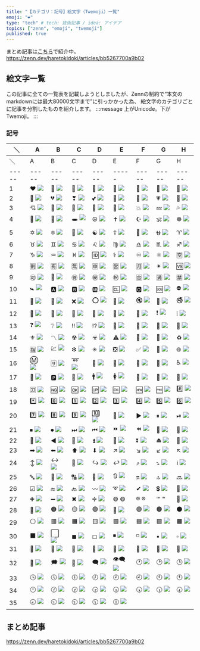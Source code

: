```yaml
---
title: "【カテゴリ：記号】絵文字（Twemoji）一覧"
emoji: "❤"
type: "tech" # tech: 技術記事 / idea: アイデア
topics: ["zenn", "emoji", "twemoji"]
published: true
---
```

まとめ記事は[こちら](https://zenn.dev/haretokidoki/articles/bb5267700a9b02)で紹介中。
https://zenn.dev/haretokidoki/articles/bb5267700a9b02

## 絵文字一覧
この記事に全ての一覧表を記載しようとしましたが、Zennの制約で“本文のmarkdownには最大80000文字まで”に引っかかった為、
絵文字のカテゴリごとに記事を分割したものを紹介します。
:::message
上がUnicode。下がTwemoji。
:::
### 記号
| ＼ | A | B | C | D | E | F | G | H |
| ----- | ----- | ----- | ----- | ----- | ----- | ----- | ----- | ----- |
| ＼ | A | B | C | D | E | F | G | H |
| ----- | ----- | ----- | ----- | ----- | ----- | ----- | ----- | ----- |
| 1 | ❤ ![](https://twemoji.maxcdn.com/v/14.0.2/72x72/2764.png) | 🧡 ![](https://twemoji.maxcdn.com/v/14.0.2/72x72/1f9e1.png) | 💛 ![](https://twemoji.maxcdn.com/v/14.0.2/72x72/1f49b.png) | 💚 ![](https://twemoji.maxcdn.com/v/14.0.2/72x72/1f49a.png) | 💙 ![](https://twemoji.maxcdn.com/v/14.0.2/72x72/1f499.png) | 💜 ![](https://twemoji.maxcdn.com/v/14.0.2/72x72/1f49c.png) | 🤎 ![](https://twemoji.maxcdn.com/v/14.0.2/72x72/1f90e.png) | 🖤 ![](https://twemoji.maxcdn.com/v/14.0.2/72x72/1f5a4.png) |
| 2 | 🤍 ![](https://twemoji.maxcdn.com/v/14.0.2/72x72/1f90d.png) | 💔 ![](https://twemoji.maxcdn.com/v/14.0.2/72x72/1f494.png) | ❣ ![](https://twemoji.maxcdn.com/v/14.0.2/72x72/2763.png) | 💕 ![](https://twemoji.maxcdn.com/v/14.0.2/72x72/1f495.png) | 💞 ![](https://twemoji.maxcdn.com/v/14.0.2/72x72/1f49e.png) | 💓 ![](https://twemoji.maxcdn.com/v/14.0.2/72x72/1f493.png) | 💗 ![](https://twemoji.maxcdn.com/v/14.0.2/72x72/1f497.png) | 💖 ![](https://twemoji.maxcdn.com/v/14.0.2/72x72/1f496.png) |
| 3 | 💘 ![](https://twemoji.maxcdn.com/v/14.0.2/72x72/1f498.png) | 💝 ![](https://twemoji.maxcdn.com/v/14.0.2/72x72/1f49d.png) | 💟 ![](https://twemoji.maxcdn.com/v/14.0.2/72x72/1f49f.png) | 💌 ![](https://twemoji.maxcdn.com/v/14.0.2/72x72/1f48c.png) | 💢 ![](https://twemoji.maxcdn.com/v/14.0.2/72x72/1f4a2.png) | 💥 ![](https://twemoji.maxcdn.com/v/14.0.2/72x72/1f4a5.png) | 💤 ![](https://twemoji.maxcdn.com/v/14.0.2/72x72/1f4a4.png) | 💦 ![](https://twemoji.maxcdn.com/v/14.0.2/72x72/1f4a6.png) |
| 4 | 💨 ![](https://twemoji.maxcdn.com/v/14.0.2/72x72/1f4a8.png) | 💫 ![](https://twemoji.maxcdn.com/v/14.0.2/72x72/1f4ab.png) | 🕳 ![](https://twemoji.maxcdn.com/v/14.0.2/72x72/1f573.png) | ☮ ![](https://twemoji.maxcdn.com/v/14.0.2/72x72/262e.png) | ✝ ![](https://twemoji.maxcdn.com/v/14.0.2/72x72/271d.png) | ☪ ![](https://twemoji.maxcdn.com/v/14.0.2/72x72/262a.png) | 🕉 ![](https://twemoji.maxcdn.com/v/14.0.2/72x72/1f549.png) | ☸ ![](https://twemoji.maxcdn.com/v/14.0.2/72x72/2638.png) |
| 5 | ✡ ![](https://twemoji.maxcdn.com/v/14.0.2/72x72/2721.png) | 🔯 ![](https://twemoji.maxcdn.com/v/14.0.2/72x72/1f52f.png) | 🕎 ![](https://twemoji.maxcdn.com/v/14.0.2/72x72/1f54e.png) | ☯ ![](https://twemoji.maxcdn.com/v/14.0.2/72x72/262f.png) | ☦ ![](https://twemoji.maxcdn.com/v/14.0.2/72x72/2626.png) | 🛐 ![](https://twemoji.maxcdn.com/v/14.0.2/72x72/1f6d0.png) | ⛎ ![](https://twemoji.maxcdn.com/v/14.0.2/72x72/26ce.png) | ♈ ![](https://twemoji.maxcdn.com/v/14.0.2/72x72/2648.png) |
| 6 | ♉ ![](https://twemoji.maxcdn.com/v/14.0.2/72x72/2649.png) | ♊ ![](https://twemoji.maxcdn.com/v/14.0.2/72x72/264a.png) | ♋ ![](https://twemoji.maxcdn.com/v/14.0.2/72x72/264b.png) | ♌ ![](https://twemoji.maxcdn.com/v/14.0.2/72x72/264c.png) | ♍ ![](https://twemoji.maxcdn.com/v/14.0.2/72x72/264d.png) | ♎ ![](https://twemoji.maxcdn.com/v/14.0.2/72x72/264e.png) | ♏ ![](https://twemoji.maxcdn.com/v/14.0.2/72x72/264f.png) | ♐ ![](https://twemoji.maxcdn.com/v/14.0.2/72x72/2650.png) |
| 7 | ♑ ![](https://twemoji.maxcdn.com/v/14.0.2/72x72/2651.png) | ♒ ![](https://twemoji.maxcdn.com/v/14.0.2/72x72/2652.png) | ♓ ![](https://twemoji.maxcdn.com/v/14.0.2/72x72/2653.png) | 🆔 ![](https://twemoji.maxcdn.com/v/14.0.2/72x72/1f194.png) | ⚕ ![](https://twemoji.maxcdn.com/v/14.0.2/72x72/2695.png) | ♾ ![](https://twemoji.maxcdn.com/v/14.0.2/72x72/267e.png) | ⚛ ![](https://twemoji.maxcdn.com/v/14.0.2/72x72/269b.png) | 🈳 ![](https://twemoji.maxcdn.com/v/14.0.2/72x72/1f233.png) |
| 8 | 🈹 ![](https://twemoji.maxcdn.com/v/14.0.2/72x72/1f239.png) | 🈶 ![](https://twemoji.maxcdn.com/v/14.0.2/72x72/1f236.png) | 🈚 ![](https://twemoji.maxcdn.com/v/14.0.2/72x72/1f21a.png) | 🈸 ![](https://twemoji.maxcdn.com/v/14.0.2/72x72/1f238.png) | 🈺 ![](https://twemoji.maxcdn.com/v/14.0.2/72x72/1f23a.png) | 🈷 ![](https://twemoji.maxcdn.com/v/14.0.2/72x72/1f237.png) | ✴ ![](https://twemoji.maxcdn.com/v/14.0.2/72x72/2734.png) | 🆚 ![](https://twemoji.maxcdn.com/v/14.0.2/72x72/1f19a.png) |
| 9 | 🉑 ![](https://twemoji.maxcdn.com/v/14.0.2/72x72/1f251.png) | 💮 ![](https://twemoji.maxcdn.com/v/14.0.2/72x72/1f4ae.png) | 🉐 ![](https://twemoji.maxcdn.com/v/14.0.2/72x72/1f250.png) | ㊙ ![](https://twemoji.maxcdn.com/v/14.0.2/72x72/3299.png) | ㊗ ![](https://twemoji.maxcdn.com/v/14.0.2/72x72/3297.png) | 🈴 ![](https://twemoji.maxcdn.com/v/14.0.2/72x72/1f234.png) | 🈵 ![](https://twemoji.maxcdn.com/v/14.0.2/72x72/1f235.png) | 🈲 ![](https://twemoji.maxcdn.com/v/14.0.2/72x72/1f232.png) |
| 10 | 🚼 ![](https://twemoji.maxcdn.com/v/14.0.2/72x72/1f6bc.png) | 🅰 ![](https://twemoji.maxcdn.com/v/14.0.2/72x72/1f170.png) | 🅱 ![](https://twemoji.maxcdn.com/v/14.0.2/72x72/1f171.png) | 🆎 ![](https://twemoji.maxcdn.com/v/14.0.2/72x72/1f18e.png) | 🆑 ![](https://twemoji.maxcdn.com/v/14.0.2/72x72/1f191.png) | 🅾 ![](https://twemoji.maxcdn.com/v/14.0.2/72x72/1f17e.png) | 🆘 ![](https://twemoji.maxcdn.com/v/14.0.2/72x72/1f198.png) | ⛔ ![](https://twemoji.maxcdn.com/v/14.0.2/72x72/26d4.png) |
| 11 | 🛑 ![](https://twemoji.maxcdn.com/v/14.0.2/72x72/1f6d1.png) | 📛 ![](https://twemoji.maxcdn.com/v/14.0.2/72x72/1f4db.png) | ❌ ![](https://twemoji.maxcdn.com/v/14.0.2/72x72/274c.png) | ⭕ ![](https://twemoji.maxcdn.com/v/14.0.2/72x72/2b55.png) | 🚫 ![](https://twemoji.maxcdn.com/v/14.0.2/72x72/1f6ab.png) | 🔇 ![](https://twemoji.maxcdn.com/v/14.0.2/72x72/1f507.png) | 🔕 ![](https://twemoji.maxcdn.com/v/14.0.2/72x72/1f515.png) | 🚭 ![](https://twemoji.maxcdn.com/v/14.0.2/72x72/1f6ad.png) |
| 12 | 🚷 ![](https://twemoji.maxcdn.com/v/14.0.2/72x72/1f6b7.png) | 🚯 ![](https://twemoji.maxcdn.com/v/14.0.2/72x72/1f6af.png) | 🚳 ![](https://twemoji.maxcdn.com/v/14.0.2/72x72/1f6b3.png) | 🚱 ![](https://twemoji.maxcdn.com/v/14.0.2/72x72/1f6b1.png) | 🔞 ![](https://twemoji.maxcdn.com/v/14.0.2/72x72/1f51e.png) | 📵 ![](https://twemoji.maxcdn.com/v/14.0.2/72x72/1f4f5.png) | ❗ ![](https://twemoji.maxcdn.com/v/14.0.2/72x72/2757.png) | ❕ ![](https://twemoji.maxcdn.com/v/14.0.2/72x72/2755.png) |
| 13 | ❓ ![](https://twemoji.maxcdn.com/v/14.0.2/72x72/2753.png) | ❔ ![](https://twemoji.maxcdn.com/v/14.0.2/72x72/2754.png) | ‼ ![](https://twemoji.maxcdn.com/v/14.0.2/72x72/203c.png) | ⁉ ![](https://twemoji.maxcdn.com/v/14.0.2/72x72/2049.png) | 💯 ![](https://twemoji.maxcdn.com/v/14.0.2/72x72/1f4af.png) | 🔅 ![](https://twemoji.maxcdn.com/v/14.0.2/72x72/1f505.png) | 🔆 ![](https://twemoji.maxcdn.com/v/14.0.2/72x72/1f506.png) | 🔱 ![](https://twemoji.maxcdn.com/v/14.0.2/72x72/1f531.png) |
| 14 | ⚜ ![](https://twemoji.maxcdn.com/v/14.0.2/72x72/269c.png) | 〽 ![](https://twemoji.maxcdn.com/v/14.0.2/72x72/303d.png) | ☢ ![](https://twemoji.maxcdn.com/v/14.0.2/72x72/2622.png) | ☣ ![](https://twemoji.maxcdn.com/v/14.0.2/72x72/2623.png) | ⚠ ![](https://twemoji.maxcdn.com/v/14.0.2/72x72/26a0.png) | 🚸 ![](https://twemoji.maxcdn.com/v/14.0.2/72x72/1f6b8.png) | 🔰 ![](https://twemoji.maxcdn.com/v/14.0.2/72x72/1f530.png) | ♻ ![](https://twemoji.maxcdn.com/v/14.0.2/72x72/267b.png) |
| 15 | 🈯 ![](https://twemoji.maxcdn.com/v/14.0.2/72x72/1f22f.png) | 💹 ![](https://twemoji.maxcdn.com/v/14.0.2/72x72/1f4b9.png) | ❇ ![](https://twemoji.maxcdn.com/v/14.0.2/72x72/2747.png) | ✳ ![](https://twemoji.maxcdn.com/v/14.0.2/72x72/2733.png) | ❎ ![](https://twemoji.maxcdn.com/v/14.0.2/72x72/274e.png) | ✅ ![](https://twemoji.maxcdn.com/v/14.0.2/72x72/2705.png) | 💠 ![](https://twemoji.maxcdn.com/v/14.0.2/72x72/1f4a0.png) | 🌐 ![](https://twemoji.maxcdn.com/v/14.0.2/72x72/1f310.png) |
| 16 | Ⓜ ![](https://twemoji.maxcdn.com/v/14.0.2/72x72/24c2.png) | 🈂 ![](https://twemoji.maxcdn.com/v/14.0.2/72x72/1f202.png) | ➿ ![](https://twemoji.maxcdn.com/v/14.0.2/72x72/27bf.png) | 🛂 ![](https://twemoji.maxcdn.com/v/14.0.2/72x72/1f6c2.png) | 🛃 ![](https://twemoji.maxcdn.com/v/14.0.2/72x72/1f6c3.png) | 🛄 ![](https://twemoji.maxcdn.com/v/14.0.2/72x72/1f6c4.png) | 🛅 ![](https://twemoji.maxcdn.com/v/14.0.2/72x72/1f6c5.png) | ♿ ![](https://twemoji.maxcdn.com/v/14.0.2/72x72/267f.png) |
| 17 | 🚾 ![](https://twemoji.maxcdn.com/v/14.0.2/72x72/1f6be.png) | 🅿 ![](https://twemoji.maxcdn.com/v/14.0.2/72x72/1f17f.png) | 🚰 ![](https://twemoji.maxcdn.com/v/14.0.2/72x72/1f6b0.png) | 🚹 ![](https://twemoji.maxcdn.com/v/14.0.2/72x72/1f6b9.png) | 🚺 ![](https://twemoji.maxcdn.com/v/14.0.2/72x72/1f6ba.png) | 🚻 ![](https://twemoji.maxcdn.com/v/14.0.2/72x72/1f6bb.png) | 🚮 ![](https://twemoji.maxcdn.com/v/14.0.2/72x72/1f6ae.png) | 📶 ![](https://twemoji.maxcdn.com/v/14.0.2/72x72/1f4f6.png) |
| 18 | 🈁 ![](https://twemoji.maxcdn.com/v/14.0.2/72x72/1f201.png) | 🆖 ![](https://twemoji.maxcdn.com/v/14.0.2/72x72/1f196.png) | 🆗 ![](https://twemoji.maxcdn.com/v/14.0.2/72x72/1f197.png) | 🆙 ![](https://twemoji.maxcdn.com/v/14.0.2/72x72/1f199.png) | 🆒 ![](https://twemoji.maxcdn.com/v/14.0.2/72x72/1f192.png) | 🆕 ![](https://twemoji.maxcdn.com/v/14.0.2/72x72/1f195.png) | 🆓 ![](https://twemoji.maxcdn.com/v/14.0.2/72x72/1f193.png) | #️⃣ ![](https://twemoji.maxcdn.com/v/14.0.2/72x72/23-20e3.png) |
| 19 | *️⃣ ![](https://twemoji.maxcdn.com/v/14.0.2/72x72/2a-20e3.png) | 0️⃣ ![](https://twemoji.maxcdn.com/v/14.0.2/72x72/30-20e3.png) | 1️⃣ ![](https://twemoji.maxcdn.com/v/14.0.2/72x72/31-20e3.png) | 2️⃣ ![](https://twemoji.maxcdn.com/v/14.0.2/72x72/32-20e3.png) | 3️⃣ ![](https://twemoji.maxcdn.com/v/14.0.2/72x72/33-20e3.png) | 4️⃣ ![](https://twemoji.maxcdn.com/v/14.0.2/72x72/34-20e3.png) | 5️⃣ ![](https://twemoji.maxcdn.com/v/14.0.2/72x72/35-20e3.png) | 6️⃣ ![](https://twemoji.maxcdn.com/v/14.0.2/72x72/36-20e3.png) |
| 20 | 7️⃣ ![](https://twemoji.maxcdn.com/v/14.0.2/72x72/37-20e3.png) | 8️⃣ ![](https://twemoji.maxcdn.com/v/14.0.2/72x72/38-20e3.png) | 9️⃣ ![](https://twemoji.maxcdn.com/v/14.0.2/72x72/39-20e3.png) | 🔟 ![](https://twemoji.maxcdn.com/v/14.0.2/72x72/1f51f.png) | 🔢 ![](https://twemoji.maxcdn.com/v/14.0.2/72x72/1f522.png) | ▶ ![](https://twemoji.maxcdn.com/v/14.0.2/72x72/25b6.png) | ⏸ ![](https://twemoji.maxcdn.com/v/14.0.2/72x72/23f8.png) | ⏯ ![](https://twemoji.maxcdn.com/v/14.0.2/72x72/23ef.png) |
| 21 | ⏹ ![](https://twemoji.maxcdn.com/v/14.0.2/72x72/23f9.png) | ⏺ ![](https://twemoji.maxcdn.com/v/14.0.2/72x72/23fa.png) | ⏭ ![](https://twemoji.maxcdn.com/v/14.0.2/72x72/23ed.png) | ⏮ ![](https://twemoji.maxcdn.com/v/14.0.2/72x72/23ee.png) | ⏩ ![](https://twemoji.maxcdn.com/v/14.0.2/72x72/23e9.png) | ⏪ ![](https://twemoji.maxcdn.com/v/14.0.2/72x72/23ea.png) | 🔀 ![](https://twemoji.maxcdn.com/v/14.0.2/72x72/1f500.png) | 🔁 ![](https://twemoji.maxcdn.com/v/14.0.2/72x72/1f501.png) |
| 22 | 🔂 ![](https://twemoji.maxcdn.com/v/14.0.2/72x72/1f502.png) | ◀ ![](https://twemoji.maxcdn.com/v/14.0.2/72x72/25c0.png) | 🔼 ![](https://twemoji.maxcdn.com/v/14.0.2/72x72/1f53c.png) | ⏫ ![](https://twemoji.maxcdn.com/v/14.0.2/72x72/23eb.png) | 🔽 ![](https://twemoji.maxcdn.com/v/14.0.2/72x72/1f53d.png) | ⏬ ![](https://twemoji.maxcdn.com/v/14.0.2/72x72/23ec.png) | ⏏ ![](https://twemoji.maxcdn.com/v/14.0.2/72x72/23cf.png) | 🎦 ![](https://twemoji.maxcdn.com/v/14.0.2/72x72/1f3a6.png) |
| 23 | ➡ ![](https://twemoji.maxcdn.com/v/14.0.2/72x72/27a1.png) | ⬅ ![](https://twemoji.maxcdn.com/v/14.0.2/72x72/2b05.png) | ⬆ ![](https://twemoji.maxcdn.com/v/14.0.2/72x72/2b06.png) | ⬇ ![](https://twemoji.maxcdn.com/v/14.0.2/72x72/2b07.png) | ↗ ![](https://twemoji.maxcdn.com/v/14.0.2/72x72/2197.png) | ↘ ![](https://twemoji.maxcdn.com/v/14.0.2/72x72/2198.png) | ↙ ![](https://twemoji.maxcdn.com/v/14.0.2/72x72/2199.png) | ↖ ![](https://twemoji.maxcdn.com/v/14.0.2/72x72/2196.png) |
| 24 | ↕ ![](https://twemoji.maxcdn.com/v/14.0.2/72x72/2195.png) | ↔ ![](https://twemoji.maxcdn.com/v/14.0.2/72x72/2194.png) | 🔄 ![](https://twemoji.maxcdn.com/v/14.0.2/72x72/1f504.png) | ↪ ![](https://twemoji.maxcdn.com/v/14.0.2/72x72/21aa.png) | ↩ ![](https://twemoji.maxcdn.com/v/14.0.2/72x72/21a9.png) | ⤴ ![](https://twemoji.maxcdn.com/v/14.0.2/72x72/2934.png) | ⤵ ![](https://twemoji.maxcdn.com/v/14.0.2/72x72/2935.png) | ℹ ![](https://twemoji.maxcdn.com/v/14.0.2/72x72/2139.png) |
| 25 | 🔤 ![](https://twemoji.maxcdn.com/v/14.0.2/72x72/1f524.png) | 🔡 ![](https://twemoji.maxcdn.com/v/14.0.2/72x72/1f521.png) | 🔠 ![](https://twemoji.maxcdn.com/v/14.0.2/72x72/1f520.png) | 🔣 ![](https://twemoji.maxcdn.com/v/14.0.2/72x72/1f523.png) | 🔃 ![](https://twemoji.maxcdn.com/v/14.0.2/72x72/1f503.png) | 🔛 ![](https://twemoji.maxcdn.com/v/14.0.2/72x72/1f51b.png) | 🔝 ![](https://twemoji.maxcdn.com/v/14.0.2/72x72/1f51d.png) | 🔜 ![](https://twemoji.maxcdn.com/v/14.0.2/72x72/1f51c.png) |
| 26 | ☑ ![](https://twemoji.maxcdn.com/v/14.0.2/72x72/2611.png) | 🔚 ![](https://twemoji.maxcdn.com/v/14.0.2/72x72/1f51a.png) | 🔙 ![](https://twemoji.maxcdn.com/v/14.0.2/72x72/1f519.png) | 〰 ![](https://twemoji.maxcdn.com/v/14.0.2/72x72/3030.png) | ➰ ![](https://twemoji.maxcdn.com/v/14.0.2/72x72/27b0.png) | ✔ ![](https://twemoji.maxcdn.com/v/14.0.2/72x72/2714.png) | 💲 ![](https://twemoji.maxcdn.com/v/14.0.2/72x72/1f4b2.png) | 💱 ![](https://twemoji.maxcdn.com/v/14.0.2/72x72/1f4b1.png) |
| 27 | ➕ ![](https://twemoji.maxcdn.com/v/14.0.2/72x72/2795.png) | ➖ ![](https://twemoji.maxcdn.com/v/14.0.2/72x72/2796.png) | ✖ ![](https://twemoji.maxcdn.com/v/14.0.2/72x72/2716.png) | ➗ ![](https://twemoji.maxcdn.com/v/14.0.2/72x72/2797.png) | © © | ® ® | ™ ™ | 🔘 ![](https://twemoji.maxcdn.com/v/14.0.2/72x72/1f518.png) |
| 28 | 🔴 ![](https://twemoji.maxcdn.com/v/14.0.2/72x72/1f534.png) | 🟠 ![](https://twemoji.maxcdn.com/v/14.0.2/72x72/1f7e0.png) | 🟡 ![](https://twemoji.maxcdn.com/v/14.0.2/72x72/1f7e1.png) | 🟢 ![](https://twemoji.maxcdn.com/v/14.0.2/72x72/1f7e2.png) | 🔵 ![](https://twemoji.maxcdn.com/v/14.0.2/72x72/1f535.png) | 🟣 ![](https://twemoji.maxcdn.com/v/14.0.2/72x72/1f7e3.png) | 🟤 ![](https://twemoji.maxcdn.com/v/14.0.2/72x72/1f7e4.png) | ⚫ ![](https://twemoji.maxcdn.com/v/14.0.2/72x72/26ab.png) |
| 29 | ⚪ ![](https://twemoji.maxcdn.com/v/14.0.2/72x72/26aa.png) | 🟥 ![](https://twemoji.maxcdn.com/v/14.0.2/72x72/1f7e5.png) | 🟧 ![](https://twemoji.maxcdn.com/v/14.0.2/72x72/1f7e7.png) | 🟨 ![](https://twemoji.maxcdn.com/v/14.0.2/72x72/1f7e8.png) | 🟩 ![](https://twemoji.maxcdn.com/v/14.0.2/72x72/1f7e9.png) | 🟦 ![](https://twemoji.maxcdn.com/v/14.0.2/72x72/1f7e6.png) | 🟪 ![](https://twemoji.maxcdn.com/v/14.0.2/72x72/1f7ea.png) | 🟫 ![](https://twemoji.maxcdn.com/v/14.0.2/72x72/1f7eb.png) |
| 30 | ⬛ ![](https://twemoji.maxcdn.com/v/14.0.2/72x72/2b1b.png) | ⬜ ![](https://twemoji.maxcdn.com/v/14.0.2/72x72/2b1c.png) | ◼ ![](https://twemoji.maxcdn.com/v/14.0.2/72x72/25fc.png) | ◻ ![](https://twemoji.maxcdn.com/v/14.0.2/72x72/25fb.png) | ◾ ![](https://twemoji.maxcdn.com/v/14.0.2/72x72/25fe.png) | ◽ ![](https://twemoji.maxcdn.com/v/14.0.2/72x72/25fd.png) | ▪ ![](https://twemoji.maxcdn.com/v/14.0.2/72x72/25aa.png) | ▫ ![](https://twemoji.maxcdn.com/v/14.0.2/72x72/25ab.png) |
| 31 | 🔶 ![](https://twemoji.maxcdn.com/v/14.0.2/72x72/1f536.png) | 🔸 ![](https://twemoji.maxcdn.com/v/14.0.2/72x72/1f538.png) | 🔷 ![](https://twemoji.maxcdn.com/v/14.0.2/72x72/1f537.png) | 🔹 ![](https://twemoji.maxcdn.com/v/14.0.2/72x72/1f539.png) | 🔺 ![](https://twemoji.maxcdn.com/v/14.0.2/72x72/1f53a.png) | 🔻 ![](https://twemoji.maxcdn.com/v/14.0.2/72x72/1f53b.png) | 🔲 ![](https://twemoji.maxcdn.com/v/14.0.2/72x72/1f532.png) | 🔳 ![](https://twemoji.maxcdn.com/v/14.0.2/72x72/1f533.png) |
| 32 | 💭 ![](https://twemoji.maxcdn.com/v/14.0.2/72x72/1f4ad.png) | 🗯 ![](https://twemoji.maxcdn.com/v/14.0.2/72x72/1f5ef.png) | 💬 ![](https://twemoji.maxcdn.com/v/14.0.2/72x72/1f4ac.png) | 🗨 ![](https://twemoji.maxcdn.com/v/14.0.2/72x72/1f5e8.png) | 👁‍🗨 ![](https://twemoji.maxcdn.com/v/14.0.2/72x72/1f441-200d-1f5e8.png) | 🕐 ![](https://twemoji.maxcdn.com/v/14.0.2/72x72/1f550.png) | 🕑 ![](https://twemoji.maxcdn.com/v/14.0.2/72x72/1f551.png) | 🕒 ![](https://twemoji.maxcdn.com/v/14.0.2/72x72/1f552.png) |
| 33 | 🕓 ![](https://twemoji.maxcdn.com/v/14.0.2/72x72/1f553.png) | 🕔 ![](https://twemoji.maxcdn.com/v/14.0.2/72x72/1f554.png) | 🕕 ![](https://twemoji.maxcdn.com/v/14.0.2/72x72/1f555.png) | 🕖 ![](https://twemoji.maxcdn.com/v/14.0.2/72x72/1f556.png) | 🕗 ![](https://twemoji.maxcdn.com/v/14.0.2/72x72/1f557.png) | 🕘 ![](https://twemoji.maxcdn.com/v/14.0.2/72x72/1f558.png) | 🕙 ![](https://twemoji.maxcdn.com/v/14.0.2/72x72/1f559.png) | 🕚 ![](https://twemoji.maxcdn.com/v/14.0.2/72x72/1f55a.png) |
| 34 | 🕛 ![](https://twemoji.maxcdn.com/v/14.0.2/72x72/1f55b.png) | 🕜 ![](https://twemoji.maxcdn.com/v/14.0.2/72x72/1f55c.png) | 🕝 ![](https://twemoji.maxcdn.com/v/14.0.2/72x72/1f55d.png) | 🕞 ![](https://twemoji.maxcdn.com/v/14.0.2/72x72/1f55e.png) | 🕟 ![](https://twemoji.maxcdn.com/v/14.0.2/72x72/1f55f.png) | 🕠 ![](https://twemoji.maxcdn.com/v/14.0.2/72x72/1f560.png) | 🕡 ![](https://twemoji.maxcdn.com/v/14.0.2/72x72/1f561.png) | 🕢 ![](https://twemoji.maxcdn.com/v/14.0.2/72x72/1f562.png) |
| 35 | 🕣	![](https://twemoji.maxcdn.com/v/14.0.2/72x72/1f563.png) | 🕤	![](https://twemoji.maxcdn.com/v/14.0.2/72x72/1f564.png) | 🕥	![](https://twemoji.maxcdn.com/v/14.0.2/72x72/1f565.png) | 🕦	![](https://twemoji.maxcdn.com/v/14.0.2/72x72/1f566.png) | 🕧	![](https://twemoji.maxcdn.com/v/14.0.2/72x72/1f567.png)

## まとめ記事
https://zenn.dev/haretokidoki/articles/bb5267700a9b02